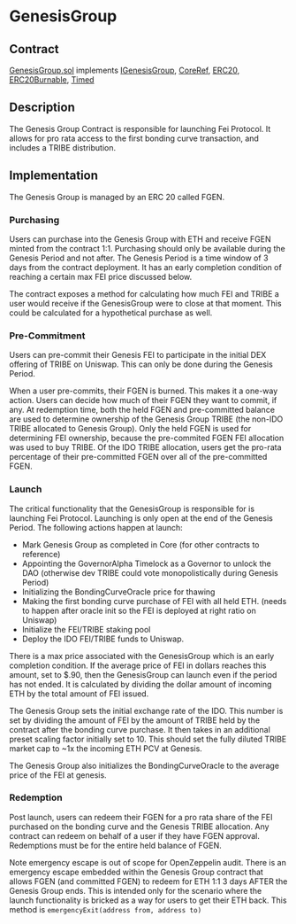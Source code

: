 # GenesisGroup

## Contract

[GenesisGroup.sol](https://github.com/fei-protocol/fei-protocol-core/blob/master/contracts/genesis/GenesisGroup.sol) implements [IGenesisGroup](https://github.com/fei-protocol/fei-protocol-core/wiki/IGenesisGroup), [CoreRef](https://github.com/fei-protocol/fei-protocol-core/wiki/CoreRef), [ERC20](https://docs.openzeppelin.com/contracts/3.x/api/token/erc20#ERC20), [ERC20Burnable](https://docs.openzeppelin.com/contracts/3.x/api/token/erc20#ERC20Burnable), [Timed](https://github.com/fei-protocol/fei-protocol-core/wiki/Timed)

## Description

The Genesis Group Contract is responsible for launching Fei Protocol. It allows for pro rata access to the first bonding curve transaction, and includes a TRIBE distribution.

## Implementation

The Genesis Group is managed by an ERC 20 called FGEN.

### Purchasing

Users can purchase into the Genesis Group with ETH and receive FGEN minted from the contract 1:1. Purchasing should only be available during the Genesis Period and not after. The Genesis Period is a time window of 3 days from the contract deployment. It has an early completion condition of reaching a certain max FEI price discussed below.

The contract exposes a method for calculating how much FEI and TRIBE a user would receive if the GenesisGroup were to close at that moment. This could be calculated for a hypothetical purchase as well.

### Pre-Commitment

Users can pre-commit their Genesis FEI to participate in the initial DEX offering of TRIBE on Uniswap. This can only be done during the Genesis Period.

When a user pre-commits, their FGEN is burned. This makes it a one-way action. Users can decide how much of their FGEN they want to commit, if any. At redemption time, both the held FGEN and pre-committed balance are used to determine ownership of the Genesis Group TRIBE \(the non-IDO TRIBE allocated to Genesis Group\). Only the held FGEN is used for determining FEI ownership, because the pre-commited FGEN FEI allocation was used to buy TRIBE. Of the IDO TRIBE allocation, users get the pro-rata percentage of their pre-committed FGEN over all of the pre-committed FGEN.

### Launch

The critical functionality that the GenesisGroup is responsible for is launching Fei Protocol. Launching is only open at the end of the Genesis Period. The following actions happen at launch:

* Mark Genesis Group as completed in Core \(for other contracts to reference\)
* Appointing the GovernorAlpha Timelock as a Governor to unlock the DAO \(otherwise dev TRIBE could vote monopolistically during Genesis Period\)
* Initializing the BondingCurveOracle price for thawing
* Making the first bonding curve purchase of FEI with all held ETH. \(needs to happen after oracle init so the FEI is deployed at right ratio on Uniswap\)
* Initialize the FEI/TRIBE staking pool
* Deploy the IDO FEI/TRIBE funds to Uniswap.

There is a max price associated with the GenesisGroup which is an early completion condition. If the average price of FEI in dollars reaches this amount, set to $.90, then the GenesisGroup can launch even if the period has not ended. It is calculated by dividing the dollar amount of incoming ETH by the total amount of FEI issued.

The Genesis Group sets the initial exchange rate of the IDO. This number is set by dividing the amount of FEI by the amount of TRIBE held by the contract after the bonding curve purchase. It then takes in an additional preset scaling factor initially set to 10. This should set the fully diluted TRIBE market cap to ~1x the incoming ETH PCV at Genesis.

The Genesis Group also initializes the BondingCurveOracle to the average price of the FEI at genesis.

### Redemption

Post launch, users can redeem their FGEN for a pro rata share of the FEI purchased on the bonding curve and the Genesis TRIBE allocation. Any contract can redeem on behalf of a user if they have FGEN approval. Redemptions must be for the entire held balance of FGEN.

Note emergency escape is out of scope for OpenZeppelin audit. There is an emergency escape embedded within the Genesis Group contract that allows FGEN \(and committed FGEN\) to redeem for ETH 1:1 3 days AFTER the Genesis Group ends. This is intended only for the scenario where the launch functionality is bricked as a way for users to get their ETH back. This method is `emergencyExit(address from, address to)`

